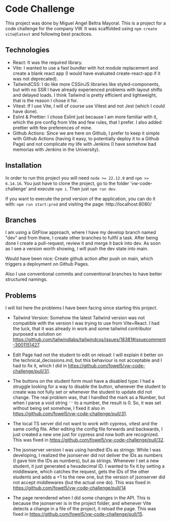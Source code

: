 # Code Challenge

This project was done by Miguel Angel Beltra Mayoral.
This is a project for a code challenge for the company VW. It was scaffolded using `npm create vite@latest` and following best practices.

## Technologies

- React: It was the required library.
- Vite: I wanted to use a fast bundler with hot module replacement and create a blank react app (I would have evaluated create-react-app if it was not deprecated).
- TailwindCSS: I do like more CSSinJS libraries like styled-components, but with no SSR I have already experienced problems with layout shifts and delayed loads. I think Tailwind is pretty efficient and lightweight, that is the reason I chose it for.
- Vitest: If I use Vite, I will of course use Vitest and not Jest (which I could have done).
- Eslint & Prettier: I chose Eslint just because I am more familiar with it, which the pre config from Vite and few rules, that I prefer. I also added prettier with few preferences of mine.
- Github Actions: Since we are here on Github, I prefer to keep it simple with Github Actions (having it easy, to potentially deploy it to a Github Page) and not complicate my life with Jenkins (I have somehow bad memorias with Jenkins in the University).

## Installation

In order to run this project you will need `node >= 22.12.0` and `npm >= 6.14.16`. You just have to clone the project, go to the folder 'vw-code-challenge' and execute `npm i`. Then just `npm run dev`.

If you want to execute the prod version of the application, you can do it with: `npm run start:prod` and visiting the page: http://localhost:8080/

## Branches

I am using a GitFlow approach, where I have my develop branch named "dev" and from there, I create other branches to fullfil a task. After being done I create a pull-request, review it and merge it back into dev. As soon as I see a version worth showing, I will push the dev state into main.

Would have been nice: Create github action after push on main, which triggers a deployment on Github Pages.

Also I use conventional commits and conventional branches to have better structured namings.

## Problems

I will list here the problems I have been facing since starting this project.

- Tailwind Version: Somehow the latest Tailwind version was not compatible with the version I was trying to use from Vite+React. I had the luck, that it was already in work and some tailwind contributor purposed a solution on https://github.com/tailwindlabs/tailwindcss/issues/18381#issuecomment-3001151427.

- Edit Page had not the student to edit on reload: I will explain it better on the technical_decissions.md, but this behaviour is not acceptable and I had to fix it, which I did in https://github.com/fowel5/vw-code-challenge/pull/31.

- The buttons on the student form must have a disabled type: I had a struggle looking for a way to disable the button, whenever the student to create was not fully set or whenever the student to update did not change. The real problem was, that I handled the mark as a Number, but when I parse a void string `''` to a number, the result is 0. So, it was set without being set somehow, I fixed it also in https://github.com/fowel5/vw-code-challenge/pull/31.

- The local TS server did not want to work with cypress, vitest and the same config file. After editing the config file forwards and backwards, I just created a new one just for cypress and now both are recognized. This was fixed in https://github.com/fowel5/vw-code-challenge/pull/32.

- The jsonserver version I was using handled IDs as strings: While I was developing, I realized the jsonserver did not deliver the IDs as numbers (I gave him the IDs as numbers), but as strings. Whenever I set a new student, it just generated a hexadecimal ID. I wanted to fix it by setting a middleware, which catches the request, gets the IDs of the other students and adds a +1 to the new one, but the version of jsonserver did not accept middlewares (but the actual one do). This was fixed in https://github.com/fowel5/vw-code-challenge/pull/14

- The page rerendered when I did some changes in the API. This is because the jsonserver is in the project folder, and whenever Vite detects a change in a file of the project, it reload the page. This was fixed in https://github.com/fowel5/vw-code-challenge/pull/15.
